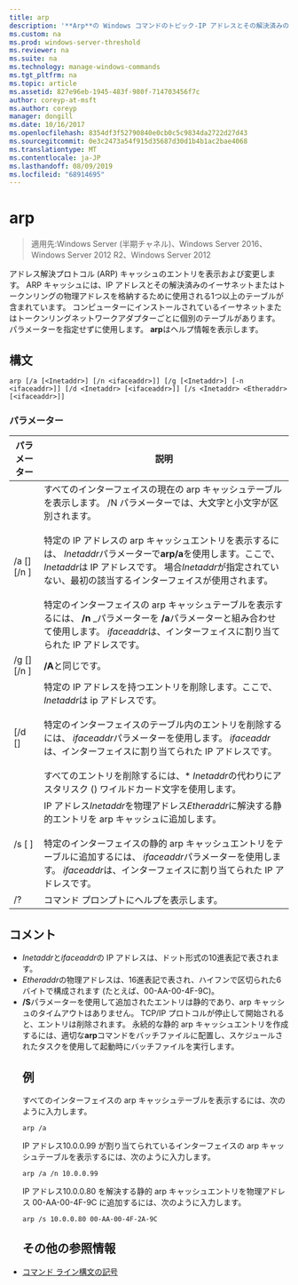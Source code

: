```yaml
---
title: arp
description: '**Arp**の Windows コマンドのトピック-IP アドレスとその解決済みの物理アドレスを格納するために使用されるアドレス解決プロトコル (arp) キャッシュ内のエントリを表示および変更します。'
ms.custom: na
ms.prod: windows-server-threshold
ms.reviewer: na
ms.suite: na
ms.technology: manage-windows-commands
ms.tgt_pltfrm: na
ms.topic: article
ms.assetid: 827e96eb-1945-483f-980f-714703456f7c
author: coreyp-at-msft
ms.author: coreyp
manager: dongill
ms.date: 10/16/2017
ms.openlocfilehash: 8354df3f52790840e0cb0c5c9834da2722d27d43
ms.sourcegitcommit: 0e3c2473a54f915d35687d30d1b4b1ac2bae4068
ms.translationtype: MT
ms.contentlocale: ja-JP
ms.lasthandoff: 08/09/2019
ms.locfileid: "68914695"
---
```

# <a name="arp"></a>arp

>適用先:Windows Server (半期チャネル)、Windows Server 2016、Windows Server 2012 R2、Windows Server 2012

アドレス解決プロトコル (ARP) キャッシュのエントリを表示および変更します。 ARP キャッシュには、IP アドレスとその解決済みのイーサネットまたはトークンリングの物理アドレスを格納するために使用される1つ以上のテーブルが含まれています。 コンピューターにインストールされているイーサネットまたはトークンリングネットワークアダプターごとに個別のテーブルがあります。 パラメーターを指定せずに使用します。 **arp**はヘルプ情報を表示します。
## <a name="syntax"></a>構文
```
arp [/a [<Inetaddr>] [/n <ifaceaddr>]] [/g [<Inetaddr>] [-n <ifaceaddr>]] [/d <Inetaddr> [<ifaceaddr>]] [/s <Inetaddr> <Etheraddr> [<ifaceaddr>]]
```
### <a name="parameters"></a>パラメーター

|                パラメーター                |                                                                                                                                                                                                                                                               説明                                                                                                                                                                                                                                                               |
|-----------------------------------------|-----------------------------------------------------------------------------------------------------------------------------------------------------------------------------------------------------------------------------------------------------------------------------------------------------------------------------------------------------------------------------------------------------------------------------------------------------------------------------------------------------------------------------------------|
|    /a [<Inetaddr>] [/n <ifaceaddr>]     | すべてのインターフェイスの現在の arp キャッシュテーブルを表示します。 /N パラメーターでは、大文字と小文字が区別されます。<br /><br />特定の IP アドレスの arp キャッシュエントリを表示するには、 *Inetaddr*パラメーターで**arp/a**を使用します。ここで、 *Inetaddr*は IP アドレスです。 場合*Inetaddr*が指定されていない、最初の該当するインターフェイスが使用されます。<br /><br />特定のインターフェイスの arp キャッシュテーブルを表示するには、 **/n** _パラメーターを **/a**パラメーターと組み合わせて使用します。 *ifaceaddr*は、インターフェイスに割り当てられた IP アドレスです。 |
|    /g [<Inetaddr>] [/n <ifaceaddr>]     |                                                                                                                                                                                                                                                          **/A**と同じです。                                                                                                                                                                                                                                                           |
|      [/d <Inetaddr> [<ifaceaddr>]       |                                                                                           特定の IP アドレスを持つエントリを削除します。ここで、 *Inetaddr*は ip アドレスです。<br /><br />特定のインターフェイスのテーブル内のエントリを削除するには、 *ifaceaddr*パラメーターを使用します。 *ifaceaddr*は、インターフェイスに割り当てられた IP アドレスです。<br /><br />すべてのエントリを削除するには、\* *Inetaddr*の代わりにアスタリスク () ワイルドカード文字を使用します。                                                                                           |
| /s <Inetaddr> [<Etheraddr> ]<ifaceaddr> |                                                                                                                     IP アドレス*Inetaddr*を物理アドレス*Etheraddr*に解決する静的エントリを arp キャッシュに追加します。<br /><br />特定のインターフェイスの静的 arp キャッシュエントリをテーブルに追加するには、 *ifaceaddr*パラメーターを使用します。 *ifaceaddr*は、インターフェイスに割り当てられた IP アドレスです。                                                                                                                     |
|                   /?                    |                                                                                                                                                                                                                                                  コマンド プロンプトにヘルプを表示します。                                                                                                                                                                                                                                                   |

## <a name="remarks"></a>コメント
- *Inetaddr*と*ifaceaddr*の IP アドレスは、ドット形式の10進表記で表されます。
- *Etheraddr*の物理アドレスは、16進表記で表され、ハイフンで区切られた6バイトで構成されます (たとえば、00-AA-00-4F-9C)。
- **/S**パラメーターを使用して追加されたエントリは静的であり、arp キャッシュのタイムアウトはありません。 TCP/IP プロトコルが停止して開始されると、エントリは削除されます。 永続的な静的 arp キャッシュエントリを作成するには、適切な**arp**コマンドをバッチファイルに配置し、スケジュールされたタスクを使用して起動時にバッチファイルを実行します。
  ## <a name="BKMK_Examples"></a>例
  すべてのインターフェイスの arp キャッシュテーブルを表示するには、次のように入力します。
  ```
  arp /a
  ```
  IP アドレス10.0.0.99 が割り当てられているインターフェイスの arp キャッシュテーブルを表示するには、次のように入力します。
  ```
  arp /a /n 10.0.0.99
  ```
  IP アドレス10.0.0.80 を解決する静的 arp キャッシュエントリを物理アドレス 00-AA-00-4F-9C に追加するには、次のように入力します。
  ```
  arp /s 10.0.0.80 00-AA-00-4F-2A-9C 
  ```
  ## <a name="additional-references"></a>その他の参照情報
- [コマンド ライン構文の記号](command-line-syntax-key.md)
